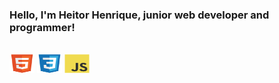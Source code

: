 ### Hello, I'm Heitor Henrique, junior web developer and programmer!

<div style="display: inline_block"><br>
  <img align="center" alt="Heitor-HTML" height="30" width="40" src="https://raw.githubusercontent.com/devicons/devicon/master/icons/html5/html5-original.svg">
  <img align="center" alt="Heitor-CSS" height="30" width="40" src="https://raw.githubusercontent.com/devicons/devicon/master/icons/css3/css3-original.svg">
   <img align="center" alt="Heitor-JS" height="30" width="40" src="https://raw.githubusercontent.com/devicons/devicon/master/icons/javascript/javascript-original.svg">
</div>
